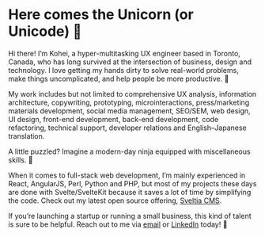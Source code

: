 # Here comes the Unicorn (or Unicode) 🦄

Hi there! I’m Kohei, a hyper-multitasking UX engineer based in Toronto, Canada, who has long survived at the intersection of business, design and technology. I love getting my hands dirty to solve real-world problems, make things uncomplicated, and help people be more productive. 💪

My work includes but not limited to comprehensive UX analysis, information architecture, copywriting, prototyping, microinteractions, press/marketing materials development, social media management, SEO/SEM, web design, UI design, front-end development, back-end development, code refactoring, technical support, developer relations and English–Japanese translation.

A little puzzled? Imagine a modern-day ninja equipped with miscellaneous skills. 🥷

When it comes to full-stack web development, I’m mainly experienced in React, AngularJS, Perl, Python and PHP, but most of my projects these days are done with Svelte/SvelteKit because it saves a lot of time by simplifying the code. Check out my latest open source offering, [Sveltia CMS](https://github.com/sveltia/sveltia-cms).

If you’re launching a startup or running a small business, this kind of talent is sure to be helpful. Reach out to me via [email](mailto:kohei@britegrid.io) or [LinkedIn](https://www.linkedin.com/in/koheiyoshino/) today! 👋
